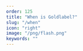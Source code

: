 ```yaml
---
order: 125
title: "When is Goldlabel?"
slug: "/when"
icon: "right"
image: "/png/flash.png"
keywords: ""
---
```

